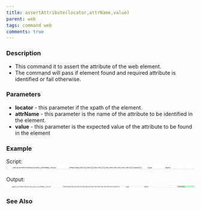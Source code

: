 ```yaml
---
title: assertAttribute(locator,attrName,value)
parent: web
tags: command web
comments: true
---
```


### Description

- This command it to assert the attribute of the web element.
- The command will pass if element found and required attribute is identified or fail otherwise.

### Parameters

- **locator** - this parameter if the xpath of the element.
- **attrName** - this parameter is the name of the attribute to be identified in the element.
- **value** - this parameter is the expected value of the attribute to be found in the element

### Example

Script:<br/>
![](image/assertAttribute_01.png)

Output:<br/>
![](image/assertAttribute_02.png)

### See Also